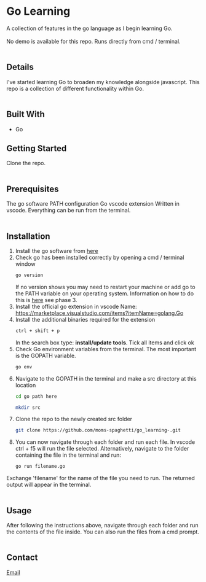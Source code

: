 # Go Learning

A collection of features in the go language as I begin learning Go.\
<br/>
No demo is available for this repo. Runs directly from cmd / terminal.
<br/><br/>

## Details

I've started learning Go to broaden my knowledge alongside javascript. This repo is a collection of different functionality within Go.\
<br/>

## Built With

- Go
  <br/>

## Getting Started

Clone the repo.
<br/><br/>

## Prerequisites

The go software
PATH configuration
Go vscode extension
Written in vscode. Everything can be run from the terminal.
<br/><br/>

## Installation

1. Install the go software from [here](https://golang.org/doc/install)
2. Check go has been installed correctly by opening a cmd / terminal window
   ```sh
   go version
   ```
   If no version shows you may need to restart your machine or add go to the PATH variable on your operating system. Information on how to do this is [here](https://www.freecodecamp.org/news/setting-up-go-programming-language-on-windows-f02c8c14e2f/) see phase 3.
3. Install the official go extension in vscode Name: https://marketplace.visualstudio.com/items?itemName=golang.Go
4. Install the additional binaries required for the extension
   ```sh
   ctrl + shift + p
   ```
   In the search box type: **install/update tools**. Tick all items and click ok
5. Check Go environment variables from the terminal. The most important is the GOPATH variable.
   ```sh
   go env
   ```
6. Navigate to the GOPATH in the terminal and make a src directory at this location
   ```sh
   cd go path here
   ```
   ```sh
   mkdir src
   ```
7. Clone the repo to the newly created src folder
   ```sh
   git clone https://github.com/moms-spaghetti/go_learning-.git
   ```
8. You can now navigate through each folder and run each file. In vscode ctrl + f5 will run the file selected. Alternatively, navigate to the folder containing the file in the terminal and run:
   ```sh
   go run filename.go
   ```

Exchange 'filename' for the name of the file you need to run. The returned output will appear in the terminal.
<br/><br/>

## Usage

After following the instructions above, navigate through each folder and run the contents of the file inside. You can also run the files from a cmd prompt.
<br/><br/>

## Contact

[Email](mailto:williamedwards36@aol.com)
<br/><br/>
